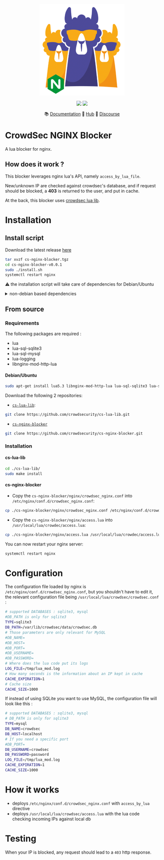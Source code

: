 <p align="center">
<img src="https://github.com/crowdsecurity/cs-nginx-blocker/raw/master/docs/assets/crowdsec_nginx_logo.png" alt="CrowdSec" title="CrowdSec" width="280" height="300" />
</p>
<p align="center">
<img src="https://img.shields.io/badge/build-pass-green">
<img src="https://img.shields.io/badge/tests-pass-green">
</p>
<p align="center">
&#x1F4DA; <a href="https://docs.crowdsec.net/blockers/nginx/installation/">Documentation</a>
&#x1F4A0; <a href="https://hub.crowdsec.net">Hub</a>
&#128172; <a href="https://discourse.crowdsec.net">Discourse </a>
</p>



# CrowdSec NGINX Blocker

A lua blocker for nginx.

## How does it work ?

This blocker leverages nginx lua's API, namely `access_by_lua_file`.

New/unknown IP are checked against crowdsec's database, and if request should be blocked, a **403** is returned to the user, and put in cache.

At the back, this blocker uses [crowdsec lua lib](https://github.com/crowdsecurity/cs-lua-lib/).

# Installation

## Install script

Download the latest release [here](https://github.com/crowdsecurity/cs-nginx-blocker/releases)

```bash
tar xvzf cs-nginx-blocker.tgz
cd cs-nginx-blocker-v0.0.1
sudo ./install.sh
systemctl restart nginx
```

:warning: the installation script will take care of dependencies for Debian/Ubuntu
<details>
  <summary>non-debian based dependencies</summary>

  - libnginx-mod-http-lua : nginx lua support
  - lua-sql-sqlite3 : for SQLite support
  - lua-sql-mysql : for MySQL support
  - lua-logging : logging
</details>



## From source

### Requirements

The following packages are required :

- lua
- lua-sql-sqlite3
- lua-sql-mysql
- lua-logging
- libnginx-mod-http-lua

#### Debian/Ubuntu

```bash
sudo apt-get install lua5.3 libnginx-mod-http-lua lua-sql-sqlite3 lua-sql-mysql lua-logging
```

Download the following 2 repositories:

- [`cs-lua-lib`](https://github.com/crowdsecurity/cs-lua-lib):
```bash
git clone https://github.com/crowdsecurity/cs-lua-lib.git
```

- [`cs-nginx-blocker`](https://github.com/crowdsecurity/cs-nginx-blocker)
```bash
git clone https://github.com/crowdsecurity/cs-nginx-blocker.git
```

### Installation

#### cs-lua-lib

```bash
cd ./cs-lua-lib/
sudo make install
```

#### cs-nginx-blocker

- Copy the `cs-nginx-blocker/nginx/crowdsec_nginx.conf` into `/etc/nginx/conf.d/crowdsec_nginx.conf`:
```bash
cp ./cs-nginx-blocker/nginx/crowdsec_nginx.conf /etc/nginx/conf.d/crowdsec_nginx.conf
```
- Copy the `cs-nginx-blocker/nginx/access.lua` into `/usr/local/lua/crowdec/access.lua`:
```bash
cp ./cs-nginx-blocker/nginx/access.lua /usr/local/lua/crowdec/access.lua
```

You can now restart your nginx server:
```bash
systemctl restart nginx
```


# Configuration

The configuration file loaded by nginx is `/etc/nginx/conf.d/crowdsec_nginx.conf`, but you shouldn't have to edit it, the relevant configuration file being `/usr/local/lua/crowdsec/crowdsec.conf` :


```bash
# supported DATABASES : sqlite3, mysql
#DB_PATH is only for sqlite3
TYPE=sqlite3
DB_PATH=/var/lib/crowdsec/data/crowdsec.db
# Those parameters are only relevant for MySQL
#DB_NAME=
#DB_HOST=
#DB_PORT=
#DB_USERNAME=
#DB_PASSWORD=
# Where does the lua code put its logs
LOG_FILE=/tmp/lua_mod.log
# How many seconds is the information about an IP kept in cache
CACHE_EXPIRATION=1
# Cache size
CACHE_SIZE=1000
```



If instead of using SQLite you want to use MySQL, the configuration file will look like this :
```bash
# supported DATABASES : sqlite3, mysql
# DB_PATH is only for sqlite3
TYPE=mysql
DB_NAME=crowdsec
DB_HOST=localhost
# If you need a specific port
#DB_PORT=
DB_USERNAME=crowdsec
DB_PASSWORD=password
LOG_FILE=/tmp/lua_mod.log
CACHE_EXPIRATION=1
CACHE_SIZE=1000
```


# How it works

 - deploys `/etc/nginx/conf.d/crowdsec_nginx.conf` with `access_by_lua` directive
 - deploys `/usr/local/lua/crowdsec/access.lua` with the lua code checking incoming IPs against local db

# Testing

When your IP is blocked, any request should lead to a `403` http response.
